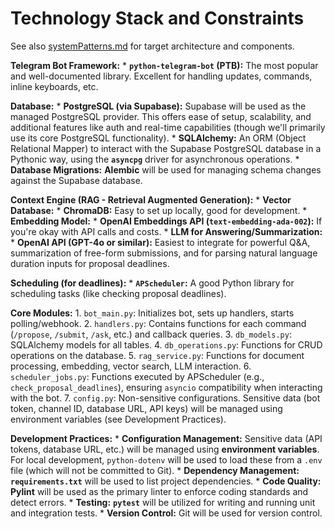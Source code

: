 # Technology Stack and Constraints

See also [systemPatterns.md](./systemPatterns.md) for target architecture and components.

**Telegram Bot Framework:**
    *   **`python-telegram-bot` (PTB):** The most popular and well-documented library. Excellent for handling updates, commands, inline keyboards, etc.

**Database:**
    *   **PostgreSQL (via Supabase):** Supabase will be used as the managed PostgreSQL provider. This offers ease of setup, scalability, and additional features like auth and real-time capabilities (though we'll primarily use its core PostgreSQL functionality).
    *   **SQLAlchemy:** An ORM (Object Relational Mapper) to interact with the Supabase PostgreSQL database in a Pythonic way, using the **`asyncpg`** driver for asynchronous operations.
    *   **Database Migrations:** **Alembic** will be used for managing schema changes against the Supabase database.

**Context Engine (RAG - Retrieval Augmented Generation):**
    *   **Vector Database:**
        *   **ChromaDB:** Easy to set up locally, good for development.
    *   **Embedding Model:**
        *   **OpenAI Embeddings API (`text-embedding-ada-002`):** If you're okay with API calls and costs.
    *   **LLM for Answering/Summarization:**
        *   **OpenAI API (GPT-4o or similar):** Easiest to integrate for powerful Q&A, summarization of free-form submissions, and for parsing natural language duration inputs for proposal deadlines.

**Scheduling (for deadlines):**
    *   **`APScheduler`:** A good Python library for scheduling tasks (like checking proposal deadlines).

**Core Modules:**
    1.  `bot_main.py`: Initializes bot, sets up handlers, starts polling/webhook.
    2.  `handlers.py`: Contains functions for each command (`/propose`, `/submit`, `/ask`, etc.) and callback queries.
    3.  `db_models.py`: SQLAlchemy models for all tables.
    4.  `db_operations.py`: Functions for CRUD operations on the database.
    5.  `rag_service.py`: Functions for document processing, embedding, vector search, LLM interaction.
    6.  `scheduler_jobs.py`: Functions executed by APScheduler (e.g., `check_proposal_deadlines`), ensuring `asyncio` compatibility when interacting with the bot.
    7.  `config.py`: Non-sensitive configurations. Sensitive data (bot token, channel ID, database URL, API keys) will be managed using environment variables (see Development Practices).

**Development Practices:**
    *   **Configuration Management:** Sensitive data (API tokens, database URL, etc.) will be managed using **environment variables**. For local development, `python-dotenv` will be used to load these from a `.env` file (which will not be committed to Git).
    *   **Dependency Management:** **`requirements.txt`** will be used to list project dependencies.
    *   **Code Quality:** **Pylint** will be used as the primary linter to enforce coding standards and detect errors.
    *   **Testing:** **`pytest`** will be utilized for writing and running unit and integration tests.
    *   **Version Control:** Git will be used for version control.
